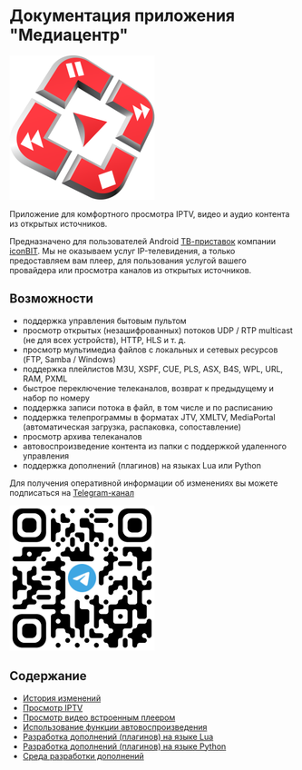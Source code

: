# Документация приложения "Медиацентр"

![Логотип](images/icon.png)

Приложение для комфортного просмотра IPTV, видео и аудио контента из открытых источников.

Предназначено для пользователей Android <a href="http://www.iconbit.ru/products/players/" target="_blank">ТВ-приставок</a> компании <a href="http://www.iconbit.ru/" target="_blank">iconBIT</a>. Мы не оказываем услуг IP-телевидения, а только предоставляем вам плеер, для пользования услугой вашего провайдера или просмотра каналов из открытых источников.

## Возможности

- поддержка управления бытовым пультом
- просмотр открытых (незашифрованных) потоков UDP / RTP multicast (не для всех устройств), HTTP, HLS и т. д.
- просмотр мультимедиа файлов с локальных и сетевых ресурсов (FTP, Samba / Windows)
- поддержка плейлистов M3U, XSPF, CUE, PLS, ASX, B4S, WPL, URL, RAM, PXML
- быстрое переключение телеканалов, возврат к предыдущему и набор по номеру
- поддержка записи потока в файл, в том числе и по расписанию
- поддержка телепрограммы в форматах JTV, XMLTV, MediaPortal (автоматическая загрузка, распаковка, сопоставление)
- просмотр архива телеканалов
- автовоспроизведение контента из папки с поддержкой удаленного управления
- поддержка дополнений (плагинов) на языках Lua или Python

Для получения оперативной информации об изменениях вы можете подписаться на <a href="http://t.me/mediacenter_iptv" target="_blank">Telegram-канал</a>

![image-20210320085905104](images/t.png)

## Содержание

- [История изменений](Changelog.md)
- [Просмотр IPTV](IPTV.md)
- [Просмотр видео встроенным плеером](Video.md)
- [Использование функции автовоспроизведения](Demo.md)
- [Разработка дополнений (плагинов) на языке Lua](lua/README.md)
- [Разработка дополнений (плагинов) на языке Python](python/README.md)
- [Среда разработки дополнений](Tools.md)

